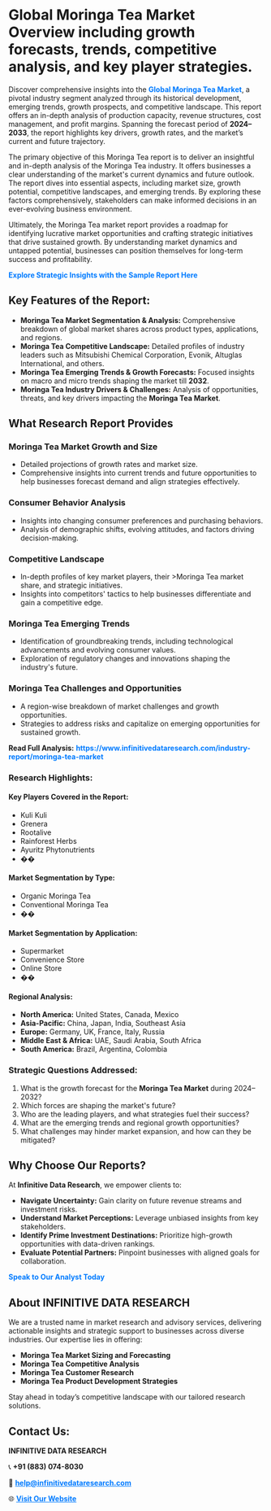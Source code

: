 <h1>Global Moringa Tea Market Overview including growth forecasts, trends, competitive analysis, and key player strategies.</h1>
<p>
Discover comprehensive insights into the 
<a href="https://www.infinitivedataresearch.com/industry-report/moringa-tea-market" rel="dofollow" style="color: #007BFF; text-decoration: none;"><strong>Global Moringa Tea Market</strong></a>, a pivotal industry segment analyzed through its historical development, emerging trends, growth prospects, and competitive landscape. This report offers an in-depth analysis of production capacity, revenue structures, cost management, and profit margins. Spanning the forecast period of <strong>2024–2033</strong>, the report highlights key drivers, growth rates, and the market’s current and future trajectory.
</p>
<p>
The primary objective of this Moringa Tea report is to deliver an insightful and in-depth analysis of the Moringa Tea industry. It offers businesses a clear understanding of the market's current dynamics and future outlook. The report dives into essential aspects, including market size, growth potential, competitive landscapes, and emerging trends. By exploring these factors comprehensively, stakeholders can make informed decisions in an ever-evolving business environment.
</p>
<p>
Ultimately, the Moringa Tea market report provides a roadmap for identifying lucrative market opportunities and crafting strategic initiatives that drive sustained growth. By understanding market dynamics and untapped potential, businesses can position themselves for long-term success and profitability.
</p>
<p>
<a href="https://www.infinitivedataresearch.com/request-sample/reportId=107828" style="color: #007BFF; text-decoration: none;"><strong>Explore Strategic Insights with the Sample Report Here</strong></a>
</p>

<h2>Key Features of the Report:</h2>
<ul>
<li><strong>Moringa Tea Market Segmentation & Analysis:</strong> Comprehensive breakdown of global market shares across product types, applications, and regions.</li>
<li><strong>Moringa Tea Competitive Landscape:</strong> Detailed profiles of industry leaders such as Mitsubishi Chemical Corporation, Evonik, Altuglas International, and others.</li>
<li><strong>Moringa Tea Emerging Trends & Growth Forecasts:</strong> Focused insights on macro and micro trends shaping the market till <strong>2032</strong>.</li>
<li><strong>Moringa Tea Industry Drivers & Challenges:</strong> Analysis of opportunities, threats, and key drivers impacting the <strong>Moringa Tea Market</strong>.</li>
</ul>

<h2>What Research Report Provides</h2>
<h3>Moringa Tea Market Growth and Size</h3>
<ul>
<li>Detailed projections of growth rates and market size.</li>
<li>Comprehensive insights into current trends and future opportunities to help businesses forecast demand and align strategies effectively.</li>
</ul>

<h3>Consumer Behavior Analysis</h3>
<ul>
<li>Insights into changing consumer preferences and purchasing behaviors.</li>
<li>Analysis of demographic shifts, evolving attitudes, and factors driving decision-making.</li>
</ul>

<h3>Competitive Landscape</h3>
<ul>
<li>In-depth profiles of key market players, their >Moringa Tea market share, and strategic initiatives.</li>
<li>Insights into competitors' tactics to help businesses differentiate and gain a competitive edge.</li>
</ul>

<h3>Moringa Tea Emerging Trends</h3>
<ul>
<li>Identification of groundbreaking trends, including technological advancements and evolving consumer values.</li>
<li>Exploration of regulatory changes and innovations shaping the industry's future.</li>
</ul>

<h3>Moringa Tea Challenges and Opportunities</h3>
<ul>
<li>A region-wise breakdown of market challenges and growth opportunities.</li>
<li>Strategies to address risks and capitalize on emerging opportunities for sustained growth.</li>
</ul>
<p><strong>Read Full Analysis:</strong> <a href="https://www.infinitivedataresearch.com/industry-report/moringa-tea-market" rel="dofollow" style="color: #007BFF; text-decoration: none;"><strong>https://www.infinitivedataresearch.com/industry-report/moringa-tea-market</strong></a></p>
<h3>Research Highlights:</h3>
<h4>Key Players Covered in the Report:</h4>
<ul><li>Kuli Kuli</li><li>Grenera</li><li>Rootalive</li><li>Rainforest Herbs</li><li>Ayuritz Phytonutrients</li><li>��</li></ul>
<h4>Market Segmentation by Type:</h4>
<ul><li>Organic Moringa Tea</li><li>Conventional Moringa Tea</li><li>��</li></ul>
<h4>Market Segmentation by Application:</h4>
<ul><li>Supermarket</li><li>Convenience Store</li><li>Online Store</li><li>��</li></ul>

<h4>Regional Analysis:</h4>
<ul>
<li><strong>North America:</strong> United States, Canada, Mexico</li>
<li><strong>Asia-Pacific:</strong> China, Japan, India, Southeast Asia</li>
<li><strong>Europe:</strong> Germany, UK, France, Italy, Russia</li>
<li><strong>Middle East & Africa:</strong> UAE, Saudi Arabia, South Africa</li>
<li><strong>South America:</strong> Brazil, Argentina, Colombia</li>
</ul>

<h3>Strategic Questions Addressed:</h3>
<ol>
<li>What is the growth forecast for the <strong>Moringa Tea Market</strong> during 2024–2032?</li>
<li>Which forces are shaping the market's future?</li>
<li>Who are the leading players, and what strategies fuel their success?</li>
<li>What are the emerging trends and regional growth opportunities?</li>
<li>What challenges may hinder market expansion, and how can they be mitigated?</li>
</ol>

<h2>Why Choose Our Reports?</h2>
<p>At <strong>Infinitive Data Research</strong>, we empower clients to:</p>
<ul>
<li><strong>Navigate Uncertainty:</strong> Gain clarity on future revenue streams and investment risks.</li>
<li><strong>Understand Market Perceptions:</strong> Leverage unbiased insights from key stakeholders.</li>
<li><strong>Identify Prime Investment Destinations:</strong> Prioritize high-growth opportunities with data-driven rankings.</li>
<li><strong>Evaluate Potential Partners:</strong> Pinpoint businesses with aligned goals for collaboration.</li>
</ul>
<p><a href="https://www.infinitivedataresearch.com/industry-report/moringa-tea-market" rel="dofollow" style="color: #007BFF; text-decoration: none;"><strong>Speak to Our Analyst Today</strong></a></p>

<h2>About INFINITIVE DATA RESEARCH</h2>
<p>We are a trusted name in market research and advisory services, delivering actionable insights and strategic support to businesses across diverse industries. Our expertise lies in offering:</p>
<ul>
<li><strong>Moringa Tea Market Sizing and Forecasting</strong></li>
<li><strong>Moringa Tea Competitive Analysis</strong></li>
<li><strong>Moringa Tea Customer Research</strong></li>
<li><strong>Moringa Tea Product Development Strategies</strong></li>
</ul>
<p>Stay ahead in today’s competitive landscape with our tailored research solutions.</p>

<h2>Contact Us:</h2>
<p><strong>INFINITIVE DATA RESEARCH</strong></p>
<p>📞 <strong>+91 (883) 074-8030</strong></p>
<p>📧 <strong><a href="mailto:help@infinitivedataresearch.com" style="color: #007BFF;">help@infinitivedataresearch.com</a></strong></p>
<p>🌐 <strong><a href="https://www.infinitivedataresearch.com" rel="dofollow" style="color: #007BFF;">Visit Our Website</a></strong></p>